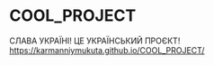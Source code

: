 # COOL_PROJECT
 СЛАВА УКРАЇНІ! ЦЕ УКРАЇНСЬКИЙ ПРОЄКТ!
 https://karmanniymukuta.github.io/COOL_PROJECT/
